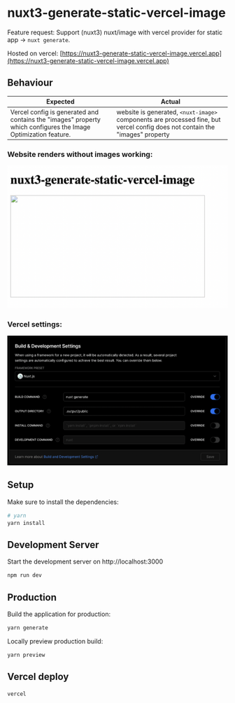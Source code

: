 # nuxt3-generate-static-vercel-image

Feature request: Support (nuxt3) nuxt/image with vercel provider for static app -> `nuxt generate`.

Hosted on vercel: [https://nuxt3-generate-static-vercel-image.vercel.app](https://nuxt3-generate-static-vercel-image.vercel.app)

## Behaviour

| Expected                                                                                                       | Actual                                                                                                                       |
|----------------------------------------------------------------------------------------------------------------|------------------------------------------------------------------------------------------------------------------------------|
| Vercel config is generated and contains the "images" property which configures the Image Optimization feature. | website is generated, `<nuxt-image>` components are processed fine, but vercel config does not contain the "images" property |

### Website renders without images working:

![Website renders without images working](./doc/website-rendered-no-image.png)

###  Vercel settings:

![Website renders without images working](./doc/vercel-settings.png)

## Setup

Make sure to install the dependencies:

```bash
# yarn
yarn install
```

## Development Server

Start the development server on http://localhost:3000

```bash
npm run dev
```

## Production

Build the application for production:

```bash
yarn generate
```

Locally preview production build:

```bash
yarn preview
```

## Vercel deploy

```bash
vercel
```
